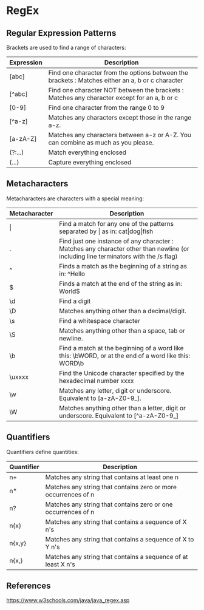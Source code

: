 # RegEx

## Regular Expression Patterns

Brackets are used to find a range of characters:

| Expression | Description                                                                                      |
|------------|--------------------------------------------------------------------------------------------------|
| [abc]      | Find one character from the options between the brackets : Matches either an a, b or c character |
| [^abc]     | Find one character NOT between the brackets : Matches any character except for an a, b or c      |
| [0-9]      | Find one character from the range 0 to 9                                                         |
| [^a-z]     | Matches any characters except those in the range a-z.                                            |
| [a-zA-Z]   | Matches any characters between a-z or A-Z. You can combine as much as you please.                |
| (?:...)    | Match everything enclosed                                                                        |
| (...)      | Capture everything enclosed                                                                      |

## Metacharacters

Metacharacters are characters with a special meaning:

| Metacharacter | Description                                                                                                                         |
|---------------|-------------------------------------------------------------------------------------------------------------------------------------| 
| \|            | Find a match for any one of the patterns separated by \| as in: cat\|dog\|fish                                                      |
| .             | Find just one instance of any character : Matches any character other than newline (or including line terminators with the /s flag) |
| ^             | Finds a match as the beginning of a string as in: ^Hello                                                                            |
| $             | Finds a match at the end of the string as in: World$                                                                                |
| \d            | Find a digit                                                                                                                        |
| \D            | Matches anything other than a decimal/digit.                                                                                        |
| \s            | Find a whitespace character                                                                                                         |
| \S            | Matches anything other than a space, tab or newline.                                                                                |
| \b            | Find a match at the beginning of a word like this: \bWORD, or at the end of a word like this: WORD\b                                |
| \uxxxx        | Find the Unicode character specified by the hexadecimal number xxxx                                                                 |
| \w            | Matches any letter, digit or underscore. Equivalent to [a-zA-Z0-9_].                                                                |
| \W            | Matches anything other than a letter, digit or underscore. Equivalent to [^a-zA-Z0-9_]                                              |

## Quantifiers

Quantifiers define quantities:

| Quantifier | Description                                                    |
|------------|----------------------------------------------------------------| 
| n+         | Matches any string that contains at least one n                |
| n*         | Matches any string that contains zero or more occurrences of n |
| n?         | Matches any string that contains zero or one occurrences of n  |
| n{x}       | Matches any string that contains a sequence of X n's           |
| n{x,y}     | Matches any string that contains a sequence of X to Y n's      |
| n{x,}      | Matches any string that contains a sequence of at least X n's  |

## References

https://www.w3schools.com/java/java_regex.asp
